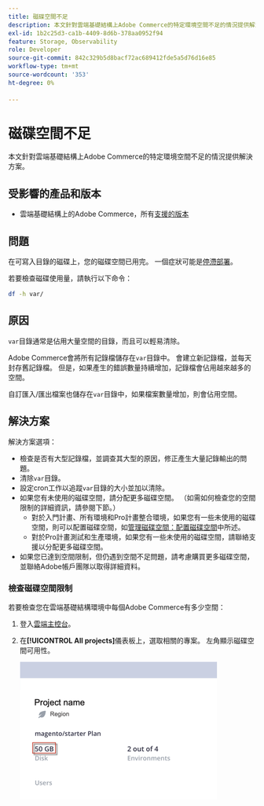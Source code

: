 ```yaml
---
title: 磁碟空間不足
description: 本文針對雲端基礎結構上Adobe Commerce的特定環境空間不足的情況提供解決方案。
exl-id: 1b2c25d3-ca1b-4409-8d6b-378aa0952f94
feature: Storage, Observability
role: Developer
source-git-commit: 842c329b5d8bacf72ac689412fde5a5d76d16e85
workflow-type: tm+mt
source-wordcount: '353'
ht-degree: 0%

---
```


# 磁碟空間不足

本文針對雲端基礎結構上Adobe Commerce的特定環境空間不足的情況提供解決方案。

## 受影響的產品和版本

* 雲端基礎結構上的Adobe Commerce，所有[支援的版本](https://magento.com/sites/default/files/magento-software-lifecycle-policy.pdf)

## 問題

在可寫入目錄的磁碟上，您的磁碟空間已用完。 一個症狀可能是[停滯部署](https://experienceleague.adobe.com/en/docs/experience-cloud-kcs/kbarticles/ka-26878)。

若要檢查磁碟使用量，請執行以下命令：

```bash
df -h var/
```

## 原因

`var`目錄通常是佔用大量空間的目錄，而且可以輕易清除。

Adobe Commerce會將所有記錄檔儲存在`var`目錄中。 會建立新記錄檔，並每天封存舊記錄檔。 但是，如果產生的錯誤數量持續增加，記錄檔會佔用越來越多的空間。

自訂匯入/匯出檔案也儲存在`var`目錄中，如果檔案數量增加，則會佔用空間。

## 解決方案

解決方案選項：

* 檢查是否有大型記錄檔，並調查其大型的原因，修正產生大量記錄輸出的問題。
* 清除`var`目錄。
* 設定cron工作以追蹤`var`目錄的大小並加以清除。
* 如果您有未使用的磁碟空間，請分配更多磁碟空間。 （如需如何檢查您的空間限制的詳細資訊，請參閱下節。）
   * 對於入門計畫、所有環境和Pro計畫整合環境，如果您有一些未使用的磁碟空間，則可以配置磁碟空間，如[管理磁碟空間：配置磁碟空間](https://experienceleague.adobe.com/en/docs/commerce-cloud-service/user-guide/develop/storage/manage-disk-space#application-disk-space)中所述。
   * 對於Pro計畫測試和生產環境，如果您有一些未使用的磁碟空間，請聯絡支援以分配更多磁碟空間。
* 如果您已達到空間限制，但仍遇到空間不足問題，請考慮購買更多磁碟空間，並聯絡Adobe帳戶團隊以取得詳細資料。

### 檢查磁碟空間限制

若要檢查您在雲端基礎結構環境中每個Adobe Commerce有多少空間：

1. 登入[雲端主控台](https://console.adobecommerce.com)。
1. 在&#x200B;**[!UICONTROL All projects]**&#x200B;儀表板上，選取相關的專案。 左角顯示磁碟空間可用性。

   ![project_space.png](/help/troubleshooting/miscellaneous/assets/project_space.png)
